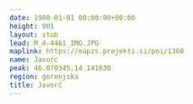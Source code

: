 ```yaml
---
date: 1900-01-01 00:00:00+00:00
height: 901
layout: stub
lead: M_4-4461_IMG.JPG
maplink: https://mapzs.projekti.si/poi/1368
name: Javorc
peak: 46.070345,14.141830
region: gorenjska
title: Javorč
---
```

